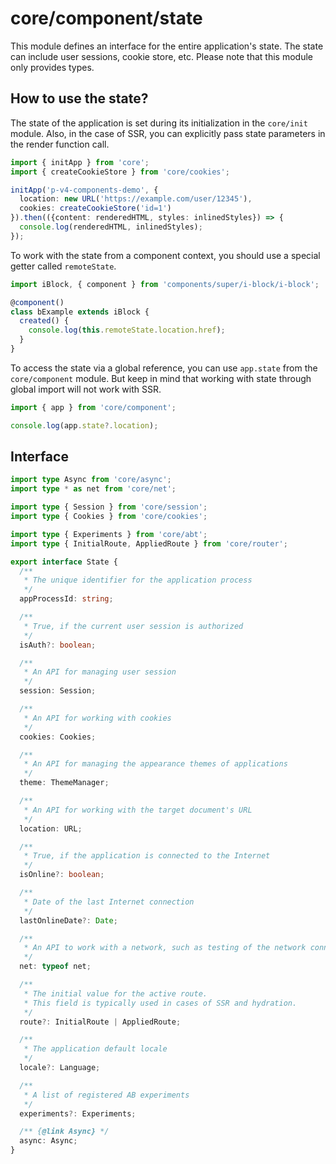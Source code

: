 # core/component/state

This module defines an interface for the entire application's state.
The state can include user sessions, cookie store, etc.
Please note that this module only provides types.

## How to use the state?

The state of the application is set during its initialization in the `core/init` module.
Also, in the case of SSR, you can explicitly pass state parameters in the render function call.

```typescript
import { initApp } from 'core';
import { createCookieStore } from 'core/cookies';

initApp('p-v4-components-demo', {
  location: new URL('https://example.com/user/12345'),
  cookies: createCookieStore('id=1')
}).then(({content: renderedHTML, styles: inlinedStyles}) => {
  console.log(renderedHTML, inlinedStyles);
});
```

To work with the state from a component context, you should use a special getter called `remoteState`.

```typescript
import iBlock, { component } from 'components/super/i-block/i-block';

@component()
class bExample extends iBlock {
  created() {
    console.log(this.remoteState.location.href);
  }
}
```

To access the state via a global reference, you can use `app.state` from the `core/component` module.
But keep in mind that working with state through global import will not work with SSR.

```typescript
import { app } from 'core/component';

console.log(app.state?.location);
```

## Interface

```typescript
import type Async from 'core/async';
import type * as net from 'core/net';

import type { Session } from 'core/session';
import type { Cookies } from 'core/cookies';

import type { Experiments } from 'core/abt';
import type { InitialRoute, AppliedRoute } from 'core/router';

export interface State {
  /**
   * The unique identifier for the application process
   */
  appProcessId: string;

  /**
   * True, if the current user session is authorized
   */
  isAuth?: boolean;

  /**
   * An API for managing user session
   */
  session: Session;

  /**
   * An API for working with cookies
   */
  cookies: Cookies;

  /**
   * An API for managing the appearance themes of applications
   */
  theme: ThemeManager;

  /**
   * An API for working with the target document's URL
   */
  location: URL;

  /**
   * True, if the application is connected to the Internet
   */
  isOnline?: boolean;

  /**
   * Date of the last Internet connection
   */
  lastOnlineDate?: Date;

  /**
   * An API to work with a network, such as testing of the network connection, etc.
   */
  net: typeof net;

  /**
   * The initial value for the active route.
   * This field is typically used in cases of SSR and hydration.
   */
  route?: InitialRoute | AppliedRoute;

  /**
   * The application default locale
   */
  locale?: Language;

  /**
   * A list of registered AB experiments
   */
  experiments?: Experiments;

  /** {@link Async} */
  async: Async;
}
```
